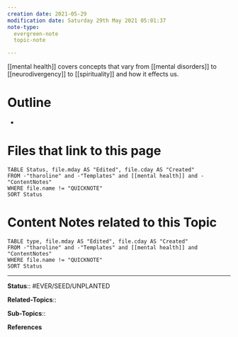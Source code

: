```yaml
---
creation date: 2021-05-29
modification date: Saturday 29th May 2021 05:01:37
note-type: 
  evergreen-note
  topic-note

---
```


[[mental health]] covers concepts that vary from [[mental disorders]] to [[neurodivergency]] to [[spirituality]] and how it effects us. 

# Outline
- 

# Files that link to this page
```dataview
TABLE Status, file.mday AS "Edited", file.cday AS "Created"
FROM -"tharoline" and -"Templates" and [[mental health]] and -"ContentNotes"
WHERE file.name != "QUICKNOTE"
SORT Status
```
# Content Notes related to this Topic
```dataview
TABLE type, file.mday AS "Edited", file.cday AS "Created"
FROM -"tharoline" and -"Templates" and [[mental health]] and "ContentNotes"
WHERE file.name != "QUICKNOTE"
SORT Status
```
---

**Status**:: #EVER/SEED/UNPLANTED 

**Related-Topics**:: 
	
**Sub-Topics**::
	
**References**